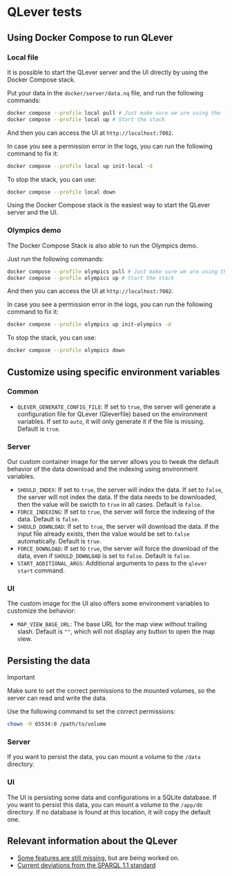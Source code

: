 # QLever tests

## Using Docker Compose to run QLever

### Local file

It is possible to start the QLever server and the UI directly by using the Docker Compose stack.

Put your data in the `docker/server/data.nq` file, and run the following commands:

```sh
docker compose --profile local pull # Just make sure we are using the latest images
docker compose --profile local up # Start the stack
```

And then you can access the UI at `http://localhost:7002`.

In case you see a permission error in the logs, you can run the following command to fix it:

```sh
docker compose --profile local up init-local -d
```

To stop the stack, you can use:

```sh
docker compose --profile local down
```

Using the Docker Compose stack is the easiest way to start the QLever server and the UI.

### Olympics demo

The Docker Compose Stack is also able to run the Olympics demo.

Just run the following commands:

```sh
docker compose --profile olympics pull # Just make sure we are using the latest images
docker compose --profile olympics up # Start the stack
```

And then you can access the UI at `http://localhost:7002`.

In case you see a permission error in the logs, you can run the following command to fix it:

```sh
docker compose --profile olympics up init-olympics -d
```

To stop the stack, you can use:

```sh
docker compose --profile olympics down
```

## Customize using specific environment variables

### Common

- `QLEVER_GENERATE_CONFIG_FILE`: If set to `true`, the server will generate a configuration file for QLever (Qleverfile) based on the environment variables. If set to `auto`, it will only generate it if the file is missing. Default is `true`.

### Server

Our custom container image for the server allows you to tweak the default behavior of the data download and the indexing using environment variables.

- `SHOULD_INDEX`: If set to `true`, the server will index the data. If set to `false`, the server will not index the data. If the data needs to be downloaded, then the value will be swicth to `true` in all cases. Default is `false`.
- `FORCE_INDEXING`: If set to `true`, the server will force the indexing of the data. Default is `false`.
- `SHOULD_DOWNLOAD`: If set to `true`, the server will download the data. If the input file already exists, then the value would be set to `false` automatically. Default is `true`.
- `FORCE_DOWNLOAD`: If set to `true`, the server will force the download of the data, even if `SHOULD_DOWNLOAD` is set to `false`. Default is `false`.
- `START_ADDITIONAL_ARGS`: Additional arguments to pass to the `qlever start` command.

### UI

The custom image for the UI also offers some environment variables to customize the behavior:

- `MAP_VIEW_BASE_URL`: The base URL for the map view without trailing slash. Default is `""`, which will not display any button to open the map view.

## Persisting the data

> [!IMPORTANT]
> Make sure to set the correct permissions to the mounted volumes, so the server can read and write the data.
>
> Use the following command to set the correct permissions:
>
> ```sh
> chown -R 65534:0 /path/to/volume
> ```

### Server

If you want to persist the data, you can mount a volume to the `/data` directory.

### UI

The UI is persisting some data and configurations in a SQLite database.
If you want to persist this data, you can mount a volume to the `/app/db` directory.
If no database is found at this location, it will copy the default one.

## Relevant information about the QLever

- [Some features are still missing](https://github.com/ad-freiburg/qlever/issues/615), but are being worked on.
- [Current deviations from the SPARQL 1.1 standard](https://github.com/ad-freiburg/qlever/wiki/Current-deviations-from-the-SPARQL-1.1-standard)
